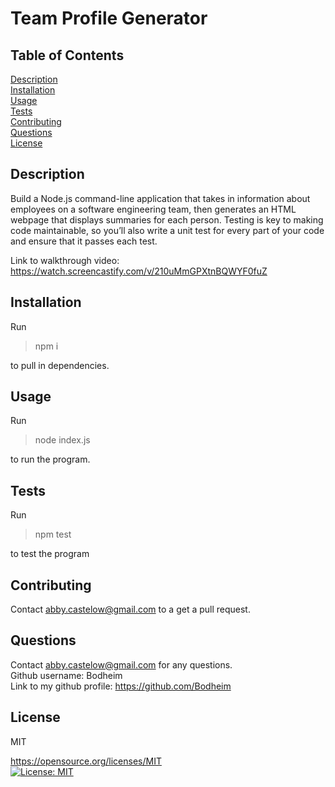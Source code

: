 # Team Profile Generator

## Table of Contents

[Description](#description)  
 [Installation](#installation)  
 [Usage](#usage)  
 [Tests](#tests)  
 [Contributing](#contributing)  
 [Questions](#questions)  
 [License](#license)

## Description

Build a Node.js command-line application that takes in information about employees on a software engineering team, then generates an HTML webpage that displays summaries for each person. Testing is key to making code maintainable, so you’ll also write a unit test for every part of your code and ensure that it passes each test.

Link to walkthrough video: https://watch.screencastify.com/v/210uMmGPXtnBQWYF0fuZ

## Installation

Run

> npm i

to pull in dependencies.

## Usage

Run

> node index.js

to run the program.

## Tests

Run

> npm test

to test the program

## Contributing

Contact abby.castelow@gmail.com to a get a pull request.

## Questions

Contact abby.castelow@gmail.com for any questions.  
Github username: Bodheim  
Link to my github profile: https://github.com/Bodheim

## License

MIT

https://opensource.org/licenses/MIT  
 [![License: MIT](https://img.shields.io/badge/License-MIT-yellow.svg)](https://opensource.org/licenses/MIT)
